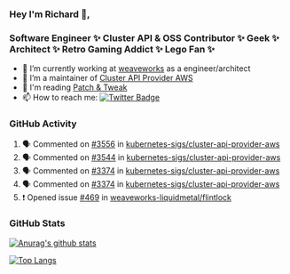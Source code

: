 ### Hey I'm Richard 👋, 

<h3 align="left">Software Engineer ✨ Cluster API & OSS Contributor ✨ Geek ✨ Architect ✨ Retro Gaming Addict ✨ Lego Fan ✨</h3>

- 🔭 I’m currently working at [weaveworks](https://github.com/weaveworks) as a engineer/architect
- 👯 I’m a maintainer of [Cluster API Provider AWS](https://github.com/kubernetes-sigs/cluster-api-provider-aws)
- 💬 I'm reading [Patch & Tweak](https://bjooks.com/products/patch-tweak-exploring-modular-synthesis)
- 📫 How to reach me: [![Twitter Badge](https://img.shields.io/badge/-@fruit_case-00acee?style=flat&logo=Twitter&logoColor=white)](https://twitter.com/intent/follow?screen_name=fruit_case "Follow on Twitter")

### GitHub Activity 

<!--START_SECTION:activity-->
1. 🗣 Commented on [#3556](https://github.com/kubernetes-sigs/cluster-api-provider-aws/issues/3556) in [kubernetes-sigs/cluster-api-provider-aws](https://github.com/kubernetes-sigs/cluster-api-provider-aws)
2. 🗣 Commented on [#3544](https://github.com/kubernetes-sigs/cluster-api-provider-aws/issues/3544) in [kubernetes-sigs/cluster-api-provider-aws](https://github.com/kubernetes-sigs/cluster-api-provider-aws)
3. 🗣 Commented on [#3374](https://github.com/kubernetes-sigs/cluster-api-provider-aws/issues/3374) in [kubernetes-sigs/cluster-api-provider-aws](https://github.com/kubernetes-sigs/cluster-api-provider-aws)
4. 🗣 Commented on [#3374](https://github.com/kubernetes-sigs/cluster-api-provider-aws/issues/3374) in [kubernetes-sigs/cluster-api-provider-aws](https://github.com/kubernetes-sigs/cluster-api-provider-aws)
5. ❗️ Opened issue [#469](https://github.com/weaveworks-liquidmetal/flintlock/issues/469) in [weaveworks-liquidmetal/flintlock](https://github.com/weaveworks-liquidmetal/flintlock)
<!--END_SECTION:activity-->

### GitHub Stats

[![Anurag's github stats](https://github-readme-stats.vercel.app/api?username=richardcase&count_private=true&show_icons=true)](https://github.com/anuraghazra/github-readme-stats)

[![Top Langs](https://github-readme-stats.vercel.app/api/top-langs/?username=richardcase&hide=html&layout=compact)](https://github.com/anuraghazra/github-readme-stats)
